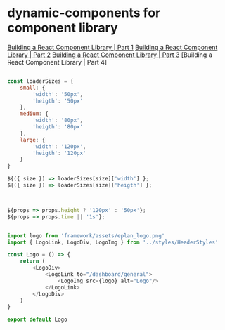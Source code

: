# dynamic-components for component library

[Building a React Component Library | Part 1](https://hackernoon.com/building-a-react-component-library-part-1-d8a1e248fe6c)
[Building a React Component Library | Part 2](https://hackernoon.com/building-a-react-component-library-part-2-46fd4f77bb5c)
[Building a React Component Library | Part 3](https://hackernoon.com/building-a-react-component-library-part-3-adb2cd0e021c)
[Building a React Component Library | Part 4]


```js

const loaderSizes = {
	small: {
		'width': '50px',
		'heigth': '50px'
	},
	medium: {
		'width': '80px',
		'heigth': '80px'
	},
	large: {
		'width': '120px',
		'heigth': '120px'
	}
}

${({ size }) => loaderSizes[size]['width'] };
${({ size }) => loaderSizes[size]['heigth'] };



${props => props.height ? '120px' : '50px'};
${props => props.time || '1s'};


import logo from 'framework/assets/eplan_logo.png'
import { LogoLink, LogoDiv, LogoImg } from '../styles/HeaderStyles'

const Logo = () => {
	return (
		<LogoDiv>
			<LogoLink to="/dashboard/general">
				<LogoImg src={logo} alt="Logo"/>
			</LogoLink>
		</LogoDiv>
	)
}

export default Logo


```